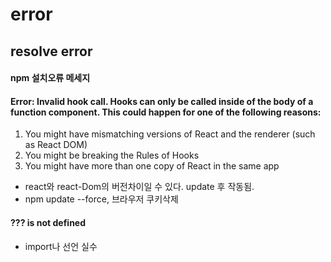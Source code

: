 # error
resolve error
---

#### npm 설치오류 메세지

#### Error: Invalid hook call. Hooks can only be called inside of the body of a function component. This could happen for one of the following reasons:
1. You might have mismatching versions of React and the renderer (such as React DOM)
2. You might be breaking the Rules of Hooks
3. You might have more than one copy of React in the same app
* react와 react-Dom의 버전차이일 수 있다. update 후 작동됨. 
* npm update --force, 브라우저 쿠키삭제

#### ??? is not defined
* import나 선언 실수
